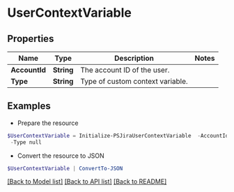 # UserContextVariable
## Properties

Name | Type | Description | Notes
------------ | ------------- | ------------- | -------------
**AccountId** | **String** | The account ID of the user. | 
**Type** | **String** | Type of custom context variable. | 

## Examples

- Prepare the resource
```powershell
$UserContextVariable = Initialize-PSJiraUserContextVariable  -AccountId null `
 -Type null
```

- Convert the resource to JSON
```powershell
$UserContextVariable | ConvertTo-JSON
```

[[Back to Model list]](../README.md#documentation-for-models) [[Back to API list]](../README.md#documentation-for-api-endpoints) [[Back to README]](../README.md)

